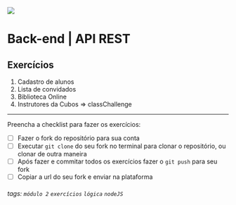 ![](https://i.imgur.com/xG74tOh.png)

# Back-end | API REST

## Exercícios

1. Cadastro de alunos
2. Lista de convidados
3. Biblioteca Online
4. Instrutores da Cubos => classChallenge

---

Preencha a checklist para fazer os exercícios:

- [ ] Fazer o fork do repositório para sua conta
- [ ] Executar `git clone` do seu fork no terminal para clonar o repositório, ou clonar de outra maneira
- [ ] Após fazer e commitar todos os exercícios fazer o `git push` para seu fork
- [ ] Copiar a url do seu fork e enviar na plataforma

###### tags: `módulo 2` `exercícios` `lógica` `nodeJS`
